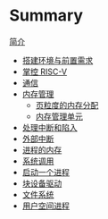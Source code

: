 # Summary

[简介](intro.md)

- [搭建环境与前置需求](ch0.md)
- [掌控 RISC-V](ch1.md)
- [通信](ch2.md)
- [内存管理]()
  - [页粒度的内存分配](ch3.1.md)
  - [内存管理单元](ch3.2.md)
- [处理中断和陷入](ch4.md)
- [外部中断](ch5.md)
- [进程的内存](ch6.md)
- [系统调用](ch7.md)
- [启动一个进程]()
- [块设备驱动]()
- [文件系统]()
- [用户空间进程]()
